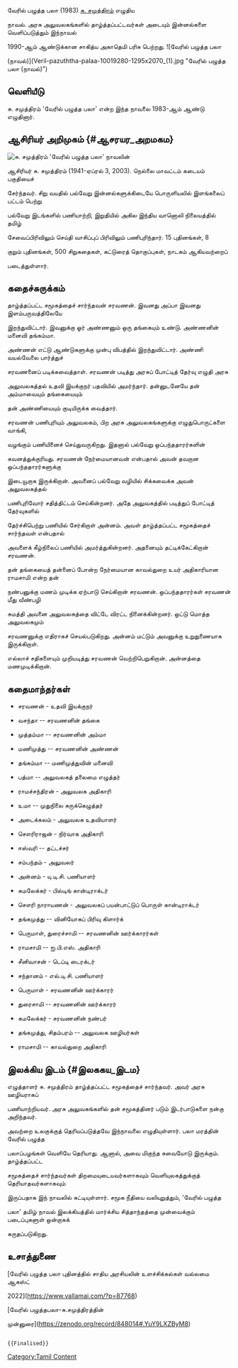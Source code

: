 வேரில் பழுத்த பலா (1983) [சு. சமுத்திரம்](சு._சமுத்திரம் "wikilink") எழுதிய
நாவல். அரசு அலுவலகங்களில் தாழ்த்தப்பட்டவர்கள் அடையும் இன்னல்களை வெளிப்படுத்தும் இந்நாவல்
1990-ஆம் ஆண்டுக்கான சாகித்ய அகாதெமி பரிசு பெற்றது. ![வேரில் பழுத்த பலா
(நாவல்)](Veril-pazuththa-palaa-10019280-1295x2070_(1).jpg "வேரில் பழுத்த பலா (நாவல்)")

## வெளியீடு

சு. சமுத்திரம் \'வேரில் பழுத்த பலா' என்ற இந்த நாவலை 1983-ஆம் ஆண்டு எழுதினார்.

## ஆசிரியர் அறிமுகம் {#ஆசரயர_அறமகம}

![சு. சமுத்திரம்](Images-2.jpg "சு. சமுத்திரம்") \'வேரில் பழுத்த பலா' நாவலின்
ஆசிரியர் சு. சமுத்திரம் (1941-ஏப்ரல் 3, 2003). நெல்லை மாவட்டம் கடையம் பகுதியைச்
சேர்ந்தவர். சிறு வயதில் பல்வேறு இன்னல்களுக்கிடையே பொருளியலில் இளங்கலைப் பட்டம் பெற்று
பல்வேறு இடங்களில் பணியாற்றி, இறுதியில் அகில இந்திய வானொலி நிலையத்தில் தமிழ்
சேவைப்பிரிவிலும் செய்தி வாசிப்புப் பிரிவிலும் பணிபுரிந்தார். 15 புதினங்கள், 8
குறும் புதினங்கள், 500 சிறுகதைகள், கட்டுரைத் தொகுப்புகள், நாடகம் ஆகியவற்றைப்
படைத்துள்ளார்.

## கதைச்சுருக்கம்

தாழ்த்தப்பட்ட சமூகத்தைச் சார்ந்தவன் சரவணன். இவனது அப்பா இவனது இளம்பருவத்திலேயே
இறந்துவிட்டார். இவனுக்கு ஓர் அண்ணனும் ஒரு தங்கையும் உண்டு. அண்ணனின் மனைவி தங்கம்மா.
அண்ணன் எட்டு ஆண்டுகளுக்கு முன்பு விபத்தில் இறந்துவிட்டார். அண்ணி வயல்வேலை பார்த்துச்
சரவணனைப் படிக்கவைத்தாள். சரவணன் படித்து அரசுப் போட்டித் தேர்வு எழுதி அரசு
அலுவலகத்தல் உதவி இயக்குநர் பதவியில் அமர்ந்தார். தன்னுடனேயே தன் அம்மாவையும் தங்கையையும்
தன் அண்ணியையும் குடியிருக்க வைத்தார்.

சரவணன் பணிபுரியும் அலுவலகம், பிற அரசு அலுவலகங்களுக்கு எழுதுபொருட்களை வாங்கி,
வழங்கும் பணியினைச் செய்துவருகிறது. இதனால் பல்வேறு ஒப்பந்ததாரர்களின்
கவனத்துக்குரியது. சரவணன் நேர்மையானவன் என்பதால் அவன் தவறான ஒப்பந்ததாரர்களுக்கு
இடையூறாக இருக்கிறான். அவனைப் பல்வேறு வழியில் சிக்கவைக்க அவன் அலுவலகத்தல்
பணிபுரிவோர் சதித்திட்டம் செய்கின்றனர். அதே அலுவகத்தில் படித்துப் போட்டித் தேர்வுகளில்
தேர்ச்சிபெற்று பணியில் சேர்கிறாள் அன்னம். அவள் தாழ்த்தப்பட்ட சமூகத்தைச் சார்ந்தவள் என்பதால்
அவளைக் கீழ்நிலைப் பணியில் அமர்த்துகின்றனர். அதனையும் தட்டிக்கேட்கிறான் சரவணன்.

தன் தங்கையைத் தன்னைப் போன்ற நேர்மையான காவல்துறை உயர் அதிகாரியான ராமசாமி என்ற தன்
நண்பனுக்கு மணம் முடிக்க ஏற்பாடு செய்கிறான் சரவணன். ஒப்பந்ததாரர்கள் சரவணன் மீது வீண்பழி
சுமத்தி அவனை அலுவலகத்தை விட்டே விரட்ட நினைக்கின்றனர். ஒட்டு மொத்த அலுவலகமும்
சரவணனுக்கு எதிராகச் செயல்படுகிறது. அன்னம் மட்டும் அவனுக்கு உறுதுணையாக இருக்கிறாள்.
எல்லாச் சதிகளையும் முறியடித்து சரவணன் வெற்றிபெறுகிறான். அன்னத்தை மணமுடிக்கிறான்.

## கதைமாந்தர்கள்

-   சரவணன் - உதவி இயக்குநர்
-   வசந்தா -- சரவணனின் தங்கை
-   முத்தம்மா -- சரவணனின் அம்மா
-   மணிமுத்து -- சரவணனின் அண்ணன்
-   தங்கம்மா -- மணிமுத்துவின் மனைவி
-   பத்மா -- அலுவலகத் தலைமை எழுத்தர்
-   ராமச்சந்திரன் - அலுவலக அதிகாரி
-   உமா -- முதுநிலை சுருக்கெழுத்தர்
-   அடைக்கலம் - அலுவலக உதவியாளர்
-   சௌரிராஜன் - நிர்வாக அதிகாரி
-   ஈஸ்வரி -- தட்டச்சர்
-   சம்பந்தம் - அலுவலர்
-   அன்னம் - யு.டி.சி. பணியாளர்
-   கமலேக்கர் - பில்டிங் கான்டிராக்டர்
-   சௌரி நாராயணன் - அலுவலகப் பயன்பாட்டுப் பொருள் கான்டிராக்டர்
-   தங்கமுத்து -- வினியோகப் பிரிவு கிளார்க்
-   பெருமாள், துரைச்சாமி -- சரவணனின் ஊர்க்காரர்கள்
-   ராமசாமி -- ஐ.பி.எஸ். அதிகாரி
-   சீனிவாசன் - டெப்டி டைரக்டர்
-   சந்தானம் - எல்.டி.சி. பணியாளர்
-   பெருமாள் - சரவணனின் ஊர்க்காரர்
-   துரைசாமி -- சரவணனின் ஊர்க்காரர்
-   கமலேக்கர் - சரவணனின் நண்பர்
-   தங்கமுத்து, சிதம்பரம் -- அலுவலக ஊழியர்கள்
-   ராமசாமி -- காவல்துறை அதிகாரி

## இலக்கிய இடம் {#இலககய_இடம}

எழுத்தாளர் சு. சமுத்திரம் தாழ்த்தப்பட்ட சமூகத்தைச் சார்ந்தவர். அவர் அரசு ஊழியராகப்
பணியாற்றியவர். அரசு அலுவகங்களில் தன் சமூகத்தினர் படும் இடர்பாடுகளை நன்கு அறிந்தவர்.
அவற்றை உலகுக்குத் தெரியப்படுத்தவே இந்நாவலை எழுதியுள்ளார். பலா மரத்தின் வேரில் பழுத்த
பலாப்பழங்கள் வெளியே தெரியாது. ஆனால், அவை மிகுந்த சுவையோடு இருக்கும். தாழ்த்தப்பட்ட
சமூகத்தைச் சார்ந்தவர்கள் திறமையுடையவர்களாகவும் வெளியுலகத்துக்குத் தெரியாதவர்களாகவும்
இருப்பதாக இந் நாவலில் சுட்டியுள்ளார். சமூக நீதியை வலியுறுத்தும், \'வேரில் பழுத்த
பலா' தமிழ் நாவல் இலக்கியத்தில் மார்க்சிய சித்தாந்தத்தை முன்வைக்கும் படைப்புகளுள் ஒன்றாகக்
கருதப்படுகிறது.

## உசாத்துணை

[வேரில் பழுத்த பலா புதினத்தில் சாதிய அரசியலின் உளச்சிக்கல்கள் வல்லமை ஆகஸ்ட்
2022](https://www.vallamai.com/?p=87768)

[வேரில் பழுத்தபலா-சு.சமுத்திரத்தின்
முன்னுரை](https://zenodo.org/record/848014#.YuY9LXZByM8)

```{=mediawiki}
{{Finalised}}
```
[Category:Tamil Content](Category:Tamil_Content "wikilink")
